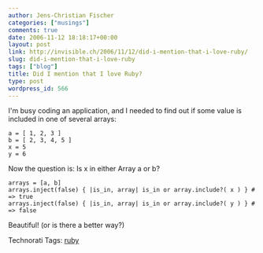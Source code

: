 ```yaml
---
author: Jens-Christian Fischer
categories: ["musings"]
comments: true
date: 2006-11-12 18:18:17+00:00
layout: post
link: http://invisible.ch/2006/11/12/did-i-mention-that-i-love-ruby/
slug: did-i-mention-that-i-love-ruby
tags: ["blog"]
title: Did I mention that I love Ruby?
type: post
wordpress_id: 566
---
```


I'm busy coding an application, and I needed to find out if some value is included in one of several arrays:

    a = [ 1, 2, 3 ]
    b = [ 2, 3, 4, 5 ]
    x = 5
    y = 6

Now the question is: Is x in either Array a or b?

    arrays = [a, b]
    arrays.inject(false) { |is_in, array| is_in or array.include?( x ) } # => true
    arrays.inject(false) { |is_in, array| is_in or array.include?( y ) } # => false


Beautiful! (or is there a better way?)


Technorati Tags: [ruby](http://www.technorati.com/tag/ruby)
